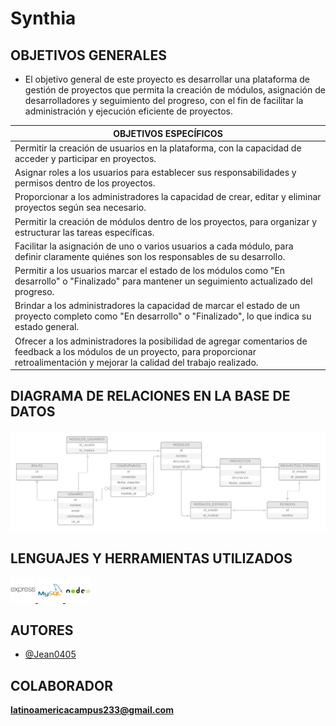 # Synthia

## OBJETIVOS GENERALES

- El objetivo general de este proyecto es desarrollar una plataforma de gestión de proyectos que permita la creación de módulos, asignación de desarrolladores y seguimiento del progreso, con el fin de facilitar la administración y ejecución eficiente de proyectos.

| **OBJETIVOS ESPECÍFICOS**                                                                                                                                                                     |
| --------------------------------------------------------------------------------------------------------------------------------------------------------------------------------------------- |
| Permitir la creación de usuarios en la plataforma, con la capacidad de acceder y participar en proyectos.                                                                                     |
| Asignar roles a los usuarios para establecer sus responsabilidades y permisos dentro de los proyectos.                                                                                        |
| Proporcionar a los administradores la capacidad de crear, editar y eliminar proyectos según sea necesario.                                                                                    |
| Permitir la creación de módulos dentro de los proyectos, para organizar y estructurar las tareas específicas.                                                                                 |
| Facilitar la asignación de uno o varios usuarios a cada módulo, para definir claramente quiénes son los responsables de su desarrollo.                                                        |
| Permitir a los usuarios marcar el estado de los módulos como "En desarrollo" o "Finalizado" para mantener un seguimiento actualizado del progreso.                                            |
| Brindar a los administradores la capacidad de marcar el estado de un proyecto completo como "En desarrollo" o "Finalizado", lo que indica su estado general.                                  |
| Ofrecer a los administradores la posibilidad de agregar comentarios de feedback a los módulos de un proyecto, para proporcionar retroalimentación y mejorar la calidad del trabajo realizado. |

## DIAGRAMA DE RELACIONES EN LA BASE DE DATOS

![diagrama relacional](./IMAGES//diagrama_db.png)

## LENGUAJES Y HERRAMIENTAS UTILIZADOS

<p align="left"> <a href="https://expressjs.com" target="_blank" rel="noreferrer"> <img src="https://raw.githubusercontent.com/devicons/devicon/master/icons/express/express-original-wordmark.svg" alt="express" width="40" height="40"/> </a> <a href="https://www.mysql.com/" target="_blank" rel="noreferrer"> <img src="https://raw.githubusercontent.com/devicons/devicon/master/icons/mysql/mysql-original-wordmark.svg" alt="mysql" width="40" height="40"/> </a> <a href="https://nodejs.org" target="_blank" rel="noreferrer"> <img src="https://raw.githubusercontent.com/devicons/devicon/master/icons/nodejs/nodejs-original-wordmark.svg" alt="nodejs" width="40" height="40"/> </a> </p>

## AUTORES

- [@Jean0405](https://github.com/Jean0405)

## COLABORADOR

**latinoamericacampus233@gmail.com**

